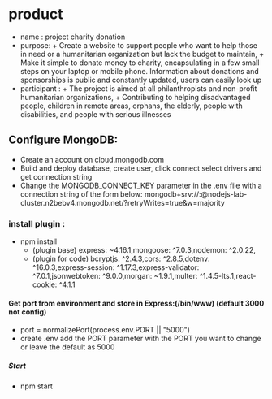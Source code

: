 # product

- name : project charity donation
- purpose: + Create a website to support people who want to help those in need or a humanitarian organization but lack the budget to maintain, + Make it simple to donate money to charity, encapsulating in a few small steps on your laptop or mobile phone. Information about donations and sponsorships is public and constantly updated, users can easily look up
- participant : + The project is aimed at all philanthropists and non-profit humanitarian organizations, + Contributing to helping disadvantaged people, children in remote areas, orphans, the elderly, people with disabilities, and people with serious illnesses

## Configure MongoDB:

- Create an account on cloud.mongodb.com
- Build and deploy database, create user, click connect select drivers and get connection string
- Change the MONGODB_CONNECT_KEY parameter in the .env file with a connection string of the form below:
  mongodb+srv://<username>:<password>@nodejs-lab-cluster.n2bebv4.mongodb.net/?retryWrites=true&w=majority

### install plugin :

- npm install
  - (plugin base) express: ~4.16.1,mongoose: ^7.0.3,nodemon: ^2.0.22,
  - (plugin for code) bcryptjs: ^2.4.3,cors: ^2.8.5,dotenv: ^16.0.3,express-session: ^1.17.3,express-validator: ^7.0.1,jsonwebtoken: ^9.0.0,morgan: ~1.9.1,multer: ^1.4.5-lts.1,react-cookie: ^4.1.1

#### Get port from environment and store in Express:(/bin/www) (default 3000 not config)

- port = normalizePort(process.env.PORT || "5000")
- create .env add the PORT parameter with the PORT you want to change or leave the default as 5000

##### Start

- npm start
